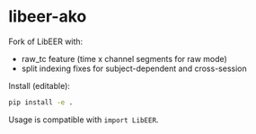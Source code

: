 # libeer-ako

Fork of LibEER with:
- raw_tc feature (time x channel segments for raw mode)
- split indexing fixes for subject-dependent and cross-session

Install (editable):

```bash
pip install -e .
```

Usage is compatible with `import LibEER`.
